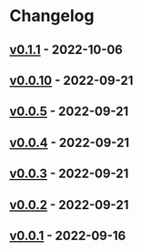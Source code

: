 # Changelog

## [v0.1.1](https://github.com/takutakahashi/node-tainter/compare/v0.1.0...v0.1.1) - 2022-10-06

## [v0.0.10](https://github.com/takutakahashi/node-tainter/compare/v0.0.9...v0.0.10) - 2022-09-21

## [v0.0.5](https://github.com/takutakahashi/node-tainter/compare/v0.0.4...v0.0.5) - 2022-09-21

## [v0.0.4](https://github.com/takutakahashi/node-tainter/compare/v0.0.3...v0.0.4) - 2022-09-21

## [v0.0.3](https://github.com/takutakahashi/node-tainter/compare/v0.0.2...v0.0.3) - 2022-09-21

## [v0.0.2](https://github.com/takutakahashi/node-tainter/compare/v0.0.1...v0.0.2) - 2022-09-21

## [v0.0.1](https://github.com/takutakahashi/node-tainter/commits/v0.0.1) - 2022-09-16

